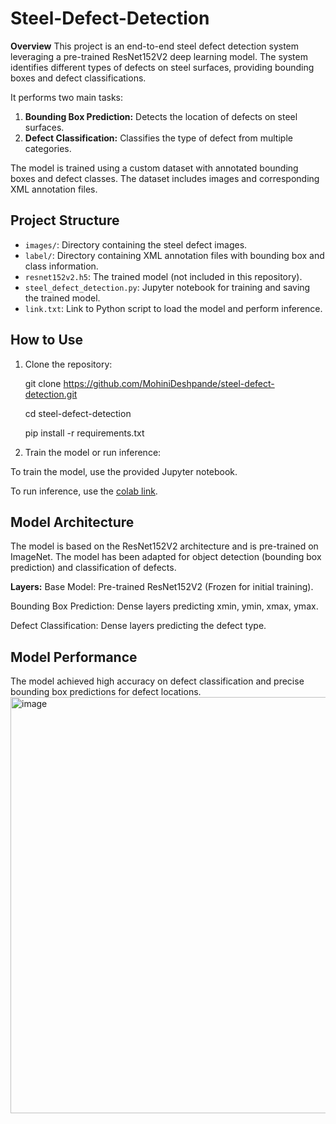 # Steel-Defect-Detection

**Overview**
This project is an end-to-end steel defect detection system leveraging a pre-trained ResNet152V2 deep learning model. The system identifies different types of defects on steel surfaces, providing bounding boxes and defect classifications.

 It performs two main tasks:
1. **Bounding Box Prediction:** Detects the location of defects on steel surfaces.
2. **Defect Classification:** Classifies the type of defect from multiple categories.

The model is trained using a custom dataset with annotated bounding boxes and defect classes. The dataset includes images and corresponding XML annotation files.

## Project Structure

- `images/`: Directory containing the steel defect images.
- `label/`: Directory containing XML annotation files with bounding box and class information.
- `resnet152v2.h5`: The trained model (not included in this repository).
- `steel_defect_detection.py`: Jupyter notebook for training and saving the trained model.
- `link.txt`: Link to Python script to load the model and perform inference.

## How to Use

1. Clone the repository:
  
   git clone https://github.com/MohiniDeshpande/steel-defect-detection.git
   
   cd steel-defect-detection
 
   pip install -r requirements.txt

3. Train the model or run inference:

To train the model, use the provided Jupyter notebook.

To run inference, use the [colab link](https://colab.research.google.com/drive/1-Q5jQzuoSq1Bd_pj_wWrUNzi5Yvxh71Y?usp=sharing).


## Model Architecture
The model is based on the ResNet152V2 architecture and is pre-trained on ImageNet. The model has been adapted for object detection (bounding box prediction) and classification of defects.

**Layers:**
Base Model: Pre-trained ResNet152V2 (Frozen for initial training).

Bounding Box Prediction: Dense layers predicting xmin, ymin, xmax, ymax.

Defect Classification: Dense layers predicting the defect type.

## Model Performance
The model achieved high accuracy on defect classification and precise bounding box predictions for defect locations.
<img width="666" alt="image" src="https://github.com/user-attachments/assets/029a8b30-8c7e-427f-a9fe-f3f57912a3d2">

